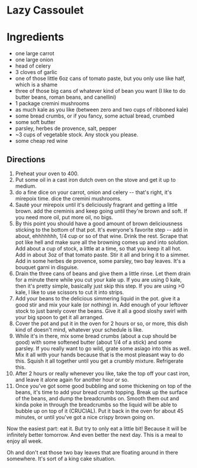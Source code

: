 # Lazy Cassoulet

# Ingredients

* one large carrot
* one large onion
* head of celery
* 3 cloves of garlic
* one of those little 6oz cans of tomato paste, but you only use like half, which is a shame
* three of those big cans of whatever kind of bean you want (I like to do butter beans, roman beans, and canellini)
* 1 package cremini mushrooms
* as much kale as you like (between zero and two cups of ribboned kale)
* some bread crumbs, or if you fancy, some actual bread, crumbed
* some soft butter
* parsley, herbes de provence, salt, pepper
* ~3 cups of vegetable stock. Any stock you please.
* some cheap red wine

## Directions

1. Preheat your oven to 400.
2. Put some oil in a cast iron dutch oven on the stove and get it up to medium.
3. do a fine dice on your carrot, onion and celery -- that's right, it's mirepoix time. dice the cremini mushrooms.
4. Sauté your mirepoix until it's deliciously fragrant and getting a little brown. add the creminis and keep going until they're brown and soft. If you need more oil, put more oil, no bigs.
5. By this point you should have a good amount of brown deliciousness sticking to the bottom of that pot. It's everyone's favorite step -- add in about, ehhhhhhh, 1/4 cup or so of that wine. Drink the rest. Scrape that pot like hell and make sure all the browning comes up and into solution. Add about a cup of stock, a little at a time, so that you keep it all hot. Add in about 3oz of that tomato paste. Stir it all and bring it to a simmer. Add in some herbes de provence, some parsley, two bay leaves. It's a bouquet garni in disguise.
6. Drain the three cans of beans and give them a little rinse. Let them drain for a minute there while you cut your kale up. If you are using 0 kale, then it's pretty simple, basically just skip this step. If you are using >0 kale, I like to use scissors to cut it into strips.
7. Add your beans to the delicious simmering liquid in the pot. give it a good stir and mix your kale (or nothing) in. Add enough of your leftover stock to just barely cover the beans. Give it all a good sloshy swirl with your big spoon to get it all arranged.
8. Cover the pot and put it in the oven for 2 hours or so, or more, this dish kind of doesn't mind, whatever your schedule is like.
9. While it's in there, mix some bread crumbs (about a cup should be good) with some softened butter (about 1/4 of a stick) and some parsley. If you really want to go wild, grate some asiago into this as well. Mix it all with your hands because that is the most pleasant way to do this. Squish it all together until you get a crumbly mixture. Refrigerate this.
10. After 2 hours or really whenever you like, take the top off your cast iron, and leave it alone again for another hour or so.
11. Once you've got some good bubbling and some thickening on top of the beans, it's time to add your bread crumb topping. Break up the surface of the beans, and dump the breadcrumbs on. Smooth them out and kinda poke in through the breadcrumbs so the liquid will be able to bubble up on top of it (CRUCIAL). Put it back in the oven for about 45 minutes, or until you've got a nice crispy brown going on.

Now the easiest part: eat it. But try to only eat a little bit! Because it will be infinitely better tomorrow. And even better the next day. This is a meal to enjoy all week.

Oh and don't eat those two bay leaves that are floating around in there somewhere. It's sort of a king cake situation.
